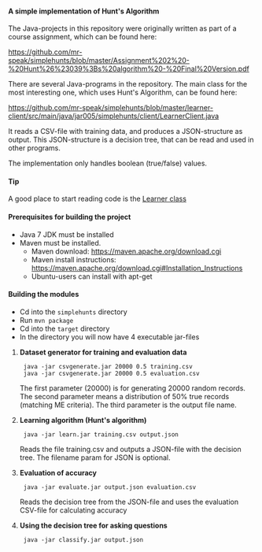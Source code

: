 #### A simple implementation of Hunt's Algorithm
The Java-projects in this repository were originally written as part of a course assignment, which can be found here:

https://github.com/mr-speak/simplehunts/blob/master/Assignment%202%20-%20Hunt%26%23039%3Bs%20algorithm%20-%20Final%20Version.pdf

There are several Java-programs in the repository. The main class for the most interesting one, which uses Hunt's Algorithm, can be found here:

https://github.com/mr-speak/simplehunts/blob/master/learner-client/src/main/java/jar005/simplehunts/client/LearnerClient.java

It reads a CSV-file with training data, and produces a JSON-structure as output. This JSON-structure is a decision tree, that can be read and used in other programs.

The implementation only handles boolean (true/false) values.

#### Tip
A good place to start reading code is the [Learner class](learning/src/main/java/jar005/simplehunts/algorithm/Learner.java)

#### Prerequisites for building the project

- Java 7 JDK must be installed
- Maven must be installed.
	* Maven download: https://maven.apache.org/download.cgi
	* Maven install instructions: https://maven.apache.org/download.cgi#Installation_Instructions
	* Ubuntu-users can install with apt-get

#### Building the modules

- Cd into the `simplehunts` directory
- Run `mvn package`
- Cd into the `target` directory
- In the directory you will now have 4 executable jar-files

1. __Dataset generator for training and evaluation data__

		java -jar csvgenerate.jar 20000 0.5 training.csv
		java -jar csvgenerate.jar 20000 0.5 evaluation.csv

	The first parameter (20000) is for generating 20000 random records.
	The second parameter means a distribution of 50% true records (matching ME criteria).
	The third parameter is the output file name.

2. __Learning algorithm (Hunt's algorithm)__
	
		java -jar learn.jar training.csv output.json
	
	Reads the file training.csv and outputs a JSON-file with the decision tree. 
	The filename param for JSON is optional.

3. __Evaluation of accuracy__
	
		java -jar evaluate.jar output.json evaluation.csv

	Reads the decision tree from the JSON-file and uses the evaluation CSV-file for calculating accuracy

4. __Using the decision tree for asking questions__
	
		java -jar classify.jar output.json
